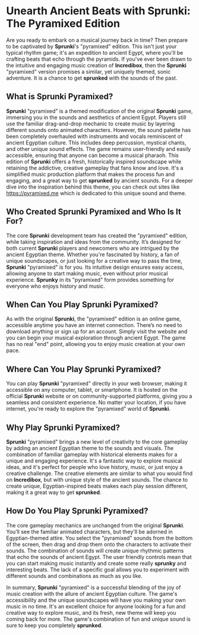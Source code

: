 # Unearth Ancient Beats with Sprunki: The Pyramixed Edition

Are you ready to embark on a musical journey back in time? Then prepare to be captivated by **Sprunki**'s "pyramixed" edition. This isn't just your typical rhythm game; it's an expedition to ancient Egypt, where you'll be crafting beats that echo through the pyramids. If you've ever been drawn to the intuitive and engaging music creation of **Incredibox**, then the **Sprunki** "pyramixed" version promises a similar, yet uniquely themed, sonic adventure. It is a chance to get **sprunked** with the sounds of the past.

## What is Sprunki Pyramixed?

**Sprunki** "pyramixed" is a themed modification of the original **Sprunki** game, immersing you in the sounds and aesthetics of ancient Egypt. Players still use the familiar drag-and-drop mechanic to create music by layering different sounds onto animated characters. However, the sound palette has been completely overhauled with instruments and vocals reminiscent of ancient Egyptian culture. This includes deep percussion, mystical chants, and other unique sound effects. The game remains user-friendly and easily accessible, ensuring that anyone can become a musical pharaoh. This edition of **Sprunki** offers a fresh, historically inspired soundscape while retaining the addictive, creative gameplay that fans know and love. It's a simplified music production platform that makes the process fun and engaging, and a great way to get **sprunked** by ancient sounds. For a deeper dive into the inspiration behind this theme, you can check out sites like https://pyramixed.me which is dedicated to this unique sound and theme.

## Who Created Sprunki Pyramixed and Who Is It For?

The core **Sprunki** development team has created the "pyramixed" edition, while taking inspiration and ideas from the community. It’s designed for both current **Sprunki** players and newcomers who are intrigued by the ancient Egyptian theme. Whether you're fascinated by history, a fan of unique soundscapes, or just looking for a creative way to pass the time, **Sprunki** "pyramixed" is for you. Its intuitive design ensures easy access, allowing anyone to start making music, even without prior musical experience. **Sprunky** in its "pyramixed" form provides something for everyone who enjoys history and music.

## When Can You Play Sprunki Pyramixed?

As with the original **Sprunki**, the "pyramixed" edition is an online game, accessible anytime you have an internet connection. There’s no need to download anything or sign up for an account. Simply visit the website and you can begin your musical exploration through ancient Egypt. The game has no real "end" point, allowing you to enjoy music creation at your own pace.

## Where Can You Play Sprunki Pyramixed?

You can play **Sprunki** "pyramixed" directly in your web browser, making it accessible on any computer, tablet, or smartphone. It is hosted on the official **Sprunki** website or on community-supported platforms, giving you a seamless and consistent experience. No matter your location, if you have internet, you're ready to explore the "pyramixed" world of **Sprunki**.

## Why Play Sprunki Pyramixed?

**Sprunki** "pyramixed" brings a new level of creativity to the core gameplay by adding an ancient Egyptian theme to the sounds and visuals. The combination of familiar gameplay with historical elements makes for a unique and engaging experience. It's a fantastic way to explore musical ideas, and it's perfect for people who love history, music, or just enjoy a creative challenge. The creative elements are similar to what you would find on **Incredibox**, but with unique style of the ancient sounds. The chance to create unique, Egyptian-inspired beats makes each play session different, making it a great way to get **sprunked**.

## How Do You Play Sprunki Pyramixed?

The core gameplay mechanics are unchanged from the original **Sprunki**. You’ll see the familiar animated characters, but they'll be adorned in Egyptian-themed attire. You select the "pyramixed" sounds from the bottom of the screen, then drag and drop them onto the characters to activate their sounds. The combination of sounds will create unique rhythmic patterns that echo the sounds of ancient Egypt. The user friendly controls mean that you can start making music instantly and create some really **sprunky** and interesting beats. The lack of a specific goal allows you to experiment with different sounds and combinations as much as you like.

In summary, **Sprunki** "pyramixed" is a successful blending of the joy of music creation with the allure of ancient Egyptian culture. The game's accessibility and the unique soundscapes will have you making your own music in no time. It's an excellent choice for anyone looking for a fun and creative way to explore music, and its fresh, new theme will keep you coming back for more. The game's combination of fun and unique sound is sure to keep you completely **sprunked**.
